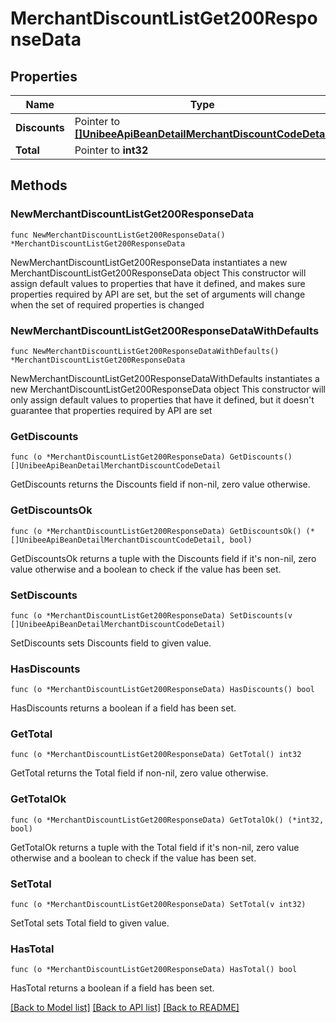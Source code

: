 # MerchantDiscountListGet200ResponseData

## Properties

Name | Type | Description | Notes
------------ | ------------- | ------------- | -------------
**Discounts** | Pointer to [**[]UnibeeApiBeanDetailMerchantDiscountCodeDetail**](UnibeeApiBeanDetailMerchantDiscountCodeDetail.md) | Discount Object List | [optional] 
**Total** | Pointer to **int32** | Total | [optional] 

## Methods

### NewMerchantDiscountListGet200ResponseData

`func NewMerchantDiscountListGet200ResponseData() *MerchantDiscountListGet200ResponseData`

NewMerchantDiscountListGet200ResponseData instantiates a new MerchantDiscountListGet200ResponseData object
This constructor will assign default values to properties that have it defined,
and makes sure properties required by API are set, but the set of arguments
will change when the set of required properties is changed

### NewMerchantDiscountListGet200ResponseDataWithDefaults

`func NewMerchantDiscountListGet200ResponseDataWithDefaults() *MerchantDiscountListGet200ResponseData`

NewMerchantDiscountListGet200ResponseDataWithDefaults instantiates a new MerchantDiscountListGet200ResponseData object
This constructor will only assign default values to properties that have it defined,
but it doesn't guarantee that properties required by API are set

### GetDiscounts

`func (o *MerchantDiscountListGet200ResponseData) GetDiscounts() []UnibeeApiBeanDetailMerchantDiscountCodeDetail`

GetDiscounts returns the Discounts field if non-nil, zero value otherwise.

### GetDiscountsOk

`func (o *MerchantDiscountListGet200ResponseData) GetDiscountsOk() (*[]UnibeeApiBeanDetailMerchantDiscountCodeDetail, bool)`

GetDiscountsOk returns a tuple with the Discounts field if it's non-nil, zero value otherwise
and a boolean to check if the value has been set.

### SetDiscounts

`func (o *MerchantDiscountListGet200ResponseData) SetDiscounts(v []UnibeeApiBeanDetailMerchantDiscountCodeDetail)`

SetDiscounts sets Discounts field to given value.

### HasDiscounts

`func (o *MerchantDiscountListGet200ResponseData) HasDiscounts() bool`

HasDiscounts returns a boolean if a field has been set.

### GetTotal

`func (o *MerchantDiscountListGet200ResponseData) GetTotal() int32`

GetTotal returns the Total field if non-nil, zero value otherwise.

### GetTotalOk

`func (o *MerchantDiscountListGet200ResponseData) GetTotalOk() (*int32, bool)`

GetTotalOk returns a tuple with the Total field if it's non-nil, zero value otherwise
and a boolean to check if the value has been set.

### SetTotal

`func (o *MerchantDiscountListGet200ResponseData) SetTotal(v int32)`

SetTotal sets Total field to given value.

### HasTotal

`func (o *MerchantDiscountListGet200ResponseData) HasTotal() bool`

HasTotal returns a boolean if a field has been set.


[[Back to Model list]](../README.md#documentation-for-models) [[Back to API list]](../README.md#documentation-for-api-endpoints) [[Back to README]](../README.md)


